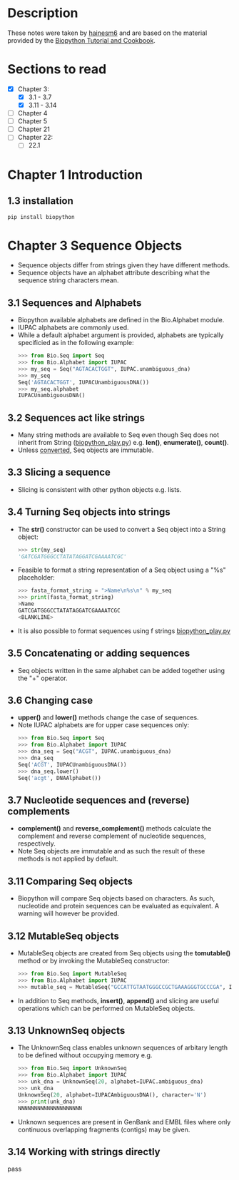 # Description
These notes were taken by [hainesm6](https:\\github.com\hainesm6) and are based on the material provided by the [Biopython Tutorial and Cookbook](http://biopython.org/DIST/docs/tutorial/Tutorial.html#htoc15).

# Sections to read
- [x] Chapter 3:
    - [x] 3.1 - 3.7
    - [x] 3.11 - 3.14
- [ ] Chapter 4
- [ ] Chapter 5
- [ ] Chapter 21
- [ ] Chapter 22:
    - [ ] 22.1

# Chapter 1 Introduction
## 1.3 installation
    pip install biopython

# Chapter 3 Sequence Objects
- Sequence objects differ from strings given they have different methods.
- Sequence objects have an alphabet attribute describing what the sequence string characters mean.
## 3.1 Sequences and Alphabets
- Biopython available alphabets are defined in the Bio.Alphabet module.
- IUPAC alphabets are commonly used.
- While a default alphabet argument is provided, alphabets are typically specificied as in the following example:
    ```python
    >>> from Bio.Seq import Seq
    >>> from Bio.Alphabet import IUPAC
    >>> my_seq = Seq("AGTACACTGGT", IUPAC.unambiguous_dna)
    >>> my_seq
    Seq('AGTACACTGGT', IUPACUnambiguousDNA())
    >>> my_seq.alphabet
    IUPACUnambiguousDNA()

## 3.2 Sequences act like strings
- Many string methods are available to Seq even though Seq does not inherit from String ([biopython_play.py](biopython_learning/scripts/biopython_play.py)) e.g. **len()**, **enumerate()**, **count()**.
- Unless [converted](##3.12-MutableSeq-objects), Seq objects are immutable.

## 3.3 Slicing a sequence
- Slicing is consistent with other python objects e.g. lists.

## 3.4 Turning Seq objects into strings
- The **str()** constructor can be used to convert a Seq object into a String object:
    ```python
    >>> str(my_seq)
    'GATCGATGGGCCTATATAGGATCGAAAATCGC'
- Feasible to format a string representation of a Seq object using a "%s" placeholder:
    ```python
    >>> fasta_format_string = ">Name\n%s\n" % my_seq
    >>> print(fasta_format_string)
    >Name
    GATCGATGGGCCTATATAGGATCGAAAATCGC
    <BLANKLINE>
- It is also possible to format sequences using f strings [biopython_play.py](biopython_learning/scripts/biopython_play.py)

## 3.5 Concatenating or adding sequences
- Seq objects written in the same alphabet can be added together using the "+" operator. 

## 3.6 Changing case
- **upper()** and **lower()** methods change the case of sequences.
- Note IUPAC alphabets are for upper case sequences only:
    ```python
    >>> from Bio.Seq import Seq
    >>> from Bio.Alphabet import IUPAC
    >>> dna_seq = Seq("ACGT", IUPAC.unambiguous_dna)
    >>> dna_seq
    Seq('ACGT', IUPACUnambiguousDNA())
    >>> dna_seq.lower()
    Seq('acgt', DNAAlphabet())

## 3.7 Nucleotide sequences and (reverse) complements
- **complement()** and **reverse_complement()** methods calculate the complement and reverse complement of nucleotide sequences, respectively.
- Note Seq objects are immutable and as such the result of these methods is not applied by default.

## 3.11 Comparing Seq objects
- Biopython will compare Seq objects based on characters. As such, nucleotide and protein sequences can be evaluated as equivalent. A warning will however be provided.

## 3.12 MutableSeq objects
- MutableSeq objects are created from Seq objects using the **tomutable()** method or by invoking the MutableSeq constructor:
    ```python
    >>> from Bio.Seq import MutableSeq
    >>> from Bio.Alphabet import IUPAC
    >>> mutable_seq = MutableSeq("GCCATTGTAATGGGCCGCTGAAAGGGTGCCCGA", IUPAC.unambiguous_dna)
- In addition to Seq methods, **insert()**, **append()** and slicing are useful operations which can be performed on MutableSeq objects.

## 3.13 UnknownSeq objects
- The UnknownSeq class enables unknown sequences of arbitary length to be defined without occupying memory e.g.
    ```python
    >>> from Bio.Seq import UnknownSeq
    >>> from Bio.Alphabet import IUPAC
    >>> unk_dna = UnknownSeq(20, alphabet=IUPAC.ambiguous_dna)
    >>> unk_dna
    UnknownSeq(20, alphabet=IUPACAmbiguousDNA(), character='N')
    >>> print(unk_dna)
    NNNNNNNNNNNNNNNNNNNN
- Unknown sequences are present in GenBank and EMBL files where only continuous overlapping fragments (contigs) may be given.
## 3.14 Working with strings directly
pass





